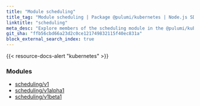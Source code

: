 ```yaml
---
title: "Module scheduling"
title_tag: "Module scheduling | Package @pulumi/kubernetes | Node.js SDK"
linktitle: "scheduling"
meta_desc: "Explore members of the scheduling module in the @pulumi/kubernetes package."
git_sha: "ffb56cbd66a23d2c0ce121749832115f40ec831a"
block_external_search_index: true
---
```


<!-- WARNING: this page was generated by a tool. Do not edit it by hand. -->
<!-- To change it, please see https://github.com/pulumi/docs/tree/master/tools/tscdocgen. -->

{{< resource-docs-alert "kubernetes" >}}


<h3>Modules</h3>
<ul class="api">
    <li><a href="v1/"><span class="symbol module"></span>scheduling/v1</a></li>
    <li><a href="v1alpha1/"><span class="symbol module"></span>scheduling/v1alpha1</a></li>
    <li><a href="v1beta1/"><span class="symbol module"></span>scheduling/v1beta1</a></li>
</ul>








